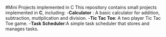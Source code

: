 #Mini Projects implemented in C
This repository contains small projects implemented in **C**, including:
-**Calculator** : A basic calculator for addition, subtraction, mutlplication and division.
-**Tic Tac Toe**: A two player Tic Tac Toe game.
-**Task Scheduler**:A simple task scheduler that stores and manages tasks.
